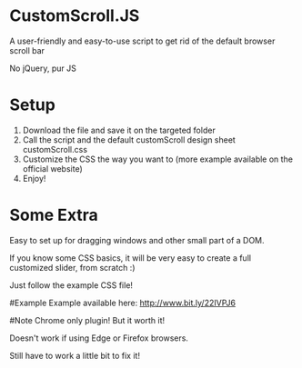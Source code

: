# CustomScroll.JS
A user-friendly and easy-to-use script to get rid of the default browser scroll bar

No jQuery, pur JS

# Setup
1. Download the file and save it on the targeted folder
2. Call the script and the default customScroll design sheet customScroll.css
3. Customize the CSS the way you want to (more example available on the official website)
4. Enjoy!

# Some Extra
Easy to set up for dragging windows and other small part of a DOM.

If you know some CSS basics, it will be very easy to create a full customized slider, from scratch :) 

Just follow the example CSS file!

#Example
Example available here: http://www.bit.ly/22IVPJ6

#Note
Chrome only plugin! But it worth it!

Doesn't work if using Edge or Firefox browsers. 

Still have to work a little bit to fix it!

